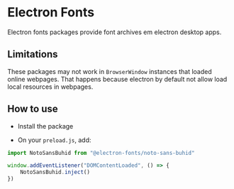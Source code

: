 # Electron Fonts

Electron fonts packages provide font archives em electron desktop apps.

## Limitations

These packages may not work in `BrowserWindow` instances that loaded online webpages. That happens because electron by default not allow load local resources in webpages.

## How to use

* Install the package

* On your `preload.js`, add:

```ts
import NotoSansBuhid from "@electron-fonts/noto-sans-buhid"

window.addEventListener("DOMContentLoaded", () => {
    NotoSansBuhid.inject()
})
```